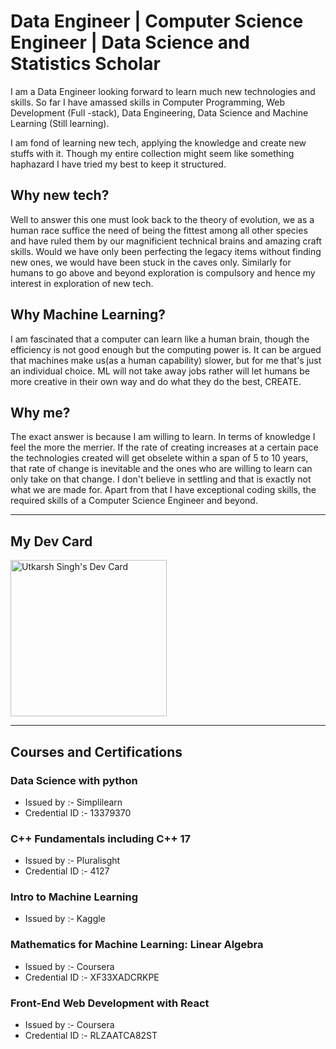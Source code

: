 # Data Engineer | Computer Science Engineer | Data Science and Statistics Scholar

I am a Data Engineer looking forward to learn much new technologies and skills. So far I have amassed skills in Computer Programming, Web Development (Full -stack), Data Engineering, Data Science and Machine Learning (Still learning).

I am fond of learning new tech, applying the knowledge and create new stuffs with it. Though my entire collection might seem like something haphazard I have tried my best to keep it structured.

## Why new tech?

Well to answer this one must look back to the theory of evolution, we as a human race suffice the need of being the fittest among all other species and have ruled them by our magnificient technical brains and amazing craft skills. Would we have only been perfecting the legacy items without finding new ones, we would have been stuck in the caves only. Similarly for humans to go above and beyond exploration is compulsory and hence my interest in exploration of new tech.

## Why Machine Learning?

I am fascinated that a computer can learn like a human brain, though the efficiency is not good enough but the computing power is. It can be argued that machines make us(as a human capability) slower, but for me that's just an individual choice. ML will not take away jobs rather will let humans be more creative in their own way and do what they do the best, CREATE.

## Why me?

The exact answer is because I am willing to learn. In terms of knowledge I feel the more the merrier. If the rate of creating increases at a certain pace the technologies created will get obselete within a span of 5 to 10 years, that rate of change is inevitable and the ones who are willing to learn can only take on that change. I don't believe in settling and that is exactly not what we are made for.
Apart from that I have exceptional coding skills, the required skills of a Computer Science Engineer and beyond.

---

## My Dev Card 
<a href="https://app.daily.dev/eternalAbyss"><img src="https://api.daily.dev/devcards/320b54469cd2482d9f4bfe8758cc6fc3.png?r=hmm" width="250" alt="Utkarsh Singh's Dev Card"/></a>

---

## Courses and Certifications

### Data Science with python

* Issued by :- Simplilearn
* Credential ID :- 13379370

### C++ Fundamentals including C++ 17

* Issued by :- Pluralisght
* Credential ID :- 4127

### Intro to Machine Learning

* Issued by :- Kaggle

### Mathematics for Machine Learning: Linear Algebra

* Issued by :- Coursera
* Credential ID :- XF33XADCRKPE

### Front-End Web Development with React

* Issued by :- Coursera
* Credential ID :- RLZAATCA82ST
